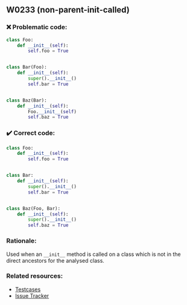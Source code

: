 ## W0233 (non-parent-init-called)

### :x: Problematic code:

```python
class Foo:
    def __init__(self):
        self.foo = True


class Bar(Foo):
    def __init__(self):
        super().__init__()
        self.bar = True


class Baz(Bar):
    def __init__(self):
        Foo.__init__(self)
        self.baz = True

```

### :heavy_check_mark: Correct code:

```python
class Foo:
    def __init__(self):
        self.foo = True


class Bar:
    def __init__(self):
        super().__init__()
        self.bar = True


class Baz(Foo, Bar):
    def __init__(self):
        super().__init__()
        self.baz = True
```

### Rationale:

Used when an `__init__` method is called on a class which is not in the direct
ancestors for the analysed class.

### Related resources:

- [Testcases](https://github.com/PyCQA/pylint/blob/master/tests/input/func_w0233.py)
- [Issue Tracker](https://github.com/PyCQA/pylint/issues?q=is%3Aissue+%22non-parent-init-called%22+OR+%22W0233%22)
